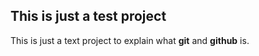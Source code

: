 ## This is just a test project
This is just a text project to explain what __git__ and __github__ is.